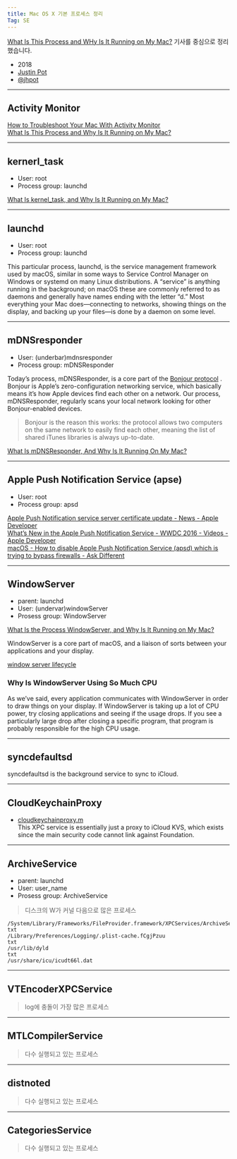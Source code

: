 ```yaml
---
title: Mac OS X 기본 프로세스 정리
Tag: SE
---
```


[What Is This Process and WHy Is It Running on My Mac?](https://www.howtogeek.com/312671/what-is-this-process-and-why-is-it-running-on-my-mac/) 기사를 중심으로 정리했습니다.

* 2018 
* [Justin Pot](https://www.howtogeek.com/author/justinpot/)
* [@jhpot](https://twitter.com/jhpot)

---
## Activity Monitor

[How to Troubleshoot Your Mac With Activity Monitor](https://www.howtogeek.com/227240/how-to-monitor-your-macs-health-with-activity-monitor/)  
[What Is This Process and Why Is It Running on My Mac?](https://www.howtogeek.com/312671/what-is-this-process-and-why-is-it-running-on-my-mac/)  

---
## kernerl_task
* User: root
* Process group: launchd

[What Is kernel_task, and Why Is It Running on My Mac?](https://www.howtogeek.com/310293/what-is-kernel_task-and-why-is-it-running-on-my-mac/)  

---
## launchd
* User: root
* Process group: launchd

This particular process, launchd, is the service management framework used by macOS, similar in some ways to Service Control Manager on Windows or systemd on many Linux distributions. A “service” is anything running in the background; on macOS these are commonly referred to as daemons and generally have names ending with the letter “d.” Most everything your Mac does—connecting to networks, showing things on the display, and backing up your files—is done by a daemon on some level.

---
## mDNSresponder
* User: (underbar)mdnsresponder 
* Process group: mDNSResponder

Today’s process, mDNSResponder, is a core part of the  [Bonjour protocol](https://developer.apple.com/bonjour/) . Bonjour is Apple’s zero-configuration networking service, which basically means it’s how Apple devices find each other on a network. Our process, mDNSResponder, regularly scans your local network looking for other Bonjour-enabled devices.

> Bonjour is the reason this works: the protocol allows two computers on the same network to easily find each other, meaning the list of shared iTunes libraries is always up-to-date.  

[What Is mDNSResponder, And Why Is It Running On My Mac?](https://www.howtogeek.com/338914/what-is-mdnsresponder-and-why-is-it-running-on-my-mac/)

---
## Apple Push Notification Service (apse)

* User: root
* Process group: apsd

[Apple Push Notification service server certificate update - News - Apple Developer](https://developer.apple.com/news/?id=7gx0a2lp)  
[What’s New in the Apple Push Notification Service - WWDC 2016 - Videos - Apple Developer](https://developer.apple.com/videos/play/wwdc2016/724/)  
[macOS - How to disable Apple Push Notification Service (apsd) which is trying to bypass firewalls - Ask Different](https://apple.stackexchange.com/questions/92214/how-to-disable-apple-push-notification-service-apsd-which-is-trying-to-bypass)  

---
## WindowServer  

* parent: launchd  
* User: (undervar)windowServer  
* Prosess group: WindowServer  

[What Is the Process WindowServer, and Why Is It Running on My Mac?](https://www.howtogeek.com/312755/what-is-the-process-windowserver-and-why-is-it-running-on-my-mac/)  

WindowServer is a core part of macOS, and a liaison of sorts between your applications and your display.  

[window server lifecycle](https://developer.apple.com/library/archive/technotes/tn2083/_index.html#//apple_ref/doc/uid/DTS10003794-CH1-SUBSECTION14)  

### Why Is WindowServer Using So Much CPU  
As we’ve said, every application communicates with WindowServer in order to draw things on your display. If WindowServer is taking up a lot of CPU power, try closing applications and seeing if the usage drops. If you see a particularly large drop after closing a specific program, that program is probably responsible for the high CPU usage.  

---
## syncdefaultsd
 
syncdefaultsd is the background service to sync to iCloud.

---
## CloudKeychainProxy

* [cloudkeychainproxy.m](https://opensource.apple.com/source/Security/Security-57740.1.18/KVSKeychainSyncingProxy/cloudkeychainproxy.m.auto.html)  
 This XPC service is essentially just a proxy to iCloud KVS, which exists since the main security code cannot link against Foundation.  

---
## ArchiveService  

* parent: launchd
* User: user_name
* Prosess group: ArchiveService

> 디스크의 W가 커널 다음으로 많은 프로세스  

```
/System/Library/Frameworks/FileProvider.framework/XPCServices/ArchiveService.xpc/Contents/MacOS/ArchiveService
txt
/Library/Preferences/Logging/.plist-cache.fCgjPzuu
txt
/usr/lib/dyld
txt
/usr/share/icu/icudt66l.dat
```

---
## VTEncoderXPCService

> log에 충돌이 가장 많은 프로세스  

---
## MTLCompilerService  

> 다수 실행되고 있는 프로세스  

--- 
## distnoted  

> 다수 실행되고 있는 프로세스  

---
## CategoriesService  

> 다수 실행되고 있는 프로세스  


